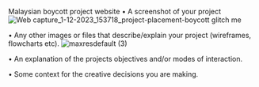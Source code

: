 Malaysian boycott project website
•	A screenshot of your project
 ![Web capture_1-12-2023_153718_project-placement-boycott glitch me](https://github.com/action2764/Malaysian-boycott-project/assets/150757010/e274a2a9-a47d-4475-94b2-1dabdf782bc8)

•	Any other images or files that describe/explain your project (wireframes, flowcharts etc).
![maxresdefault (3)](https://github.com/action2764/Malaysian-boycott-project/assets/150757010/a42c932f-f690-486c-a2af-7f45da5088bc)











•	An explanation of the projects objectives and/or modes of interaction.







•	Some context for the creative decisions you are making.

